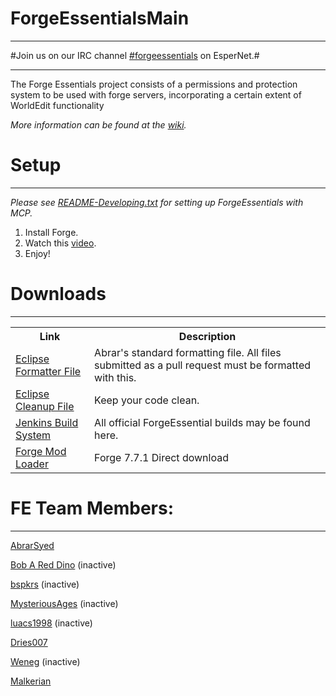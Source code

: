 ForgeEssentialsMain
===================
*******************
#Join us on our IRC channel [#forgeessentials](http://webchat.esper.net/?channels=forgeessentials&prompt=1) on EsperNet.#
_________________________________________________________________________________________________________________________
The Forge Essentials project consists of a permissions and protection system to be used with forge servers, incorporating a certain extent of WorldEdit functionality

*More information can be found at the [wiki](wiki).*

Setup
=====
_____
*Please see [README-Developing.txt](README-Developing.txt) for setting up ForgeEssentials with MCP.*

1. Install Forge.
2. Watch this [video](http://www.google.com/url?sa=t&rct=j&q=forge%20essentials%20install&source=web&cd=2&ved=0CD4QtwIwAQ&url=http%3A%2F%2Fwww.youtube.com%2Fwatch%3Fv%3DeILe2YDVHfs&ei=6-BUUYL3JITUyQG-noGIDw&usg=AFQjCNEbvjbyDXQZ9wBuwxn8g4wjFw5ADw&bvm=bv.44442042,d.aWc).
3. Enjoy!

Downloads
=========
_________
<table>
<tr>
<th>Link</th>
<th>Description</th>
</tr>
<tr>
<td><a href="https://dl.dropbox.com/u/31042110/eclipse%20Formatter%20Stuff/AbrarCodeFormatter.xml">Eclipse Formatter File</a></td>
<td>Abrar's standard formatting file. All files submitted as a pull request must be formatted with this.</td>
</tr>
<tr>
<td><a href="https://dl.dropbox.com/u/31042110/eclipse%20Formatter%20Stuff/AbrarCodeCleanup.xml">Eclipse Cleanup File</a></td>
<td>Keep your code clean.</td>
</tr>
<tr>
<td><a href="http://files.minecraftforge.net/ForgeEssentials/">Jenkins Build System</a></td>
<td>All official ForgeEssential builds may be found here.</td>
</tr>
<tr>
<td><a href="http://files.minecraftforge.net/minecraftforge/minecraftforge-universal-1.5.1-7.7.1.611.zip">Forge Mod Loader</a></td>
<td>Forge 7.7.1 Direct download</td>
</table>

FE Team Members:
================
________________
<a href="https://github.com/AbrarSyed">AbrarSyed</a>  

<a href="https://github.com/Bob-A-Red-Dino">Bob A Red Dino</a>  (inactive)

<a href="https://github.com/bspkrs">bspkrs</a> (inactive)

<a href="https://github.com/MysteriousAges">MysteriousAges</a> (inactive)

<a href="https://github.com/luacs1998">luacs1998</a> (inactive)

<a href="https://github.com/dries007">Dries007</a>

<a href="https://github.com/Weneg">Weneg</a> (inactive)

<a href="https://github.com/Malkerian">Malkerian</a>
